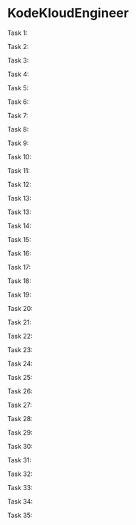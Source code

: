 # KodeKloudEngineer
Task 1:


Task 2:


Task 3:


Task 4:


Task 5:


Task 6:


Task 7:


Task 8:


Task 9:



Task 10:



Task 11:


Task 12:


Task 13:

Task 13:


Task 14:


Task 15:

Task 16:



Task 17:

Task 18:

Task 19:

Task 20:



Task 21:


Task 22:


Task 23:

Task 24:

Task 25:


Task 26:


Task 27:

Task 28:

Task 29:


Task 30:


Task 31:


Task 32:



Task 33:


Task 34:


Task 35:





